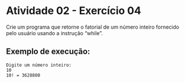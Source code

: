 # Atividade 02 - Exercício 04 

Crie um programa que retorne o fatorial  de um número inteiro fornecido pelo usuário usando a instrução “while”.

## Exemplo de execução:

```
Digite um número inteiro:
10
10! = 3628800
```
